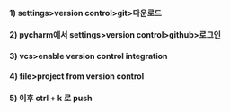 #### 1) settings>version control>git>다운로드
#### 2) pycharm에서 settings>version control>github>로그인
#### 3) vcs>enable version control integration
#### 4) file>project from version control
#### 5) 이후 ctrl + k 로 push